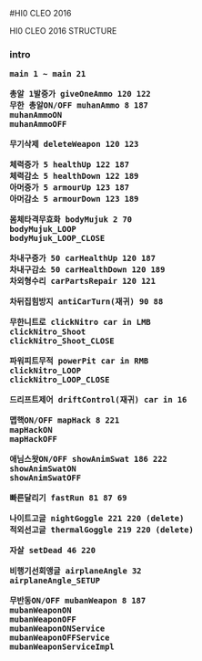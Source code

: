 #HI0 CLEO 2016

<p>
	HI0 CLEO 2016 STRUCTURE<p>
	<h3>
	intro

	main 1 ~ main 21

	총알 1발증가 giveOneAmmo 120 122
	무한 총알ON/OFF muhanAmmo 8 187
	muhanAmmoON
	muhanAmmoOFF

	무기삭제 deleteWeapon 120 123

	체력증가 5 healthUp 122 187
	체력감소 5 healthDown 122 189
	아머증가 5 armourUp 123 187
	아머감소 5 armourDown 123 189

	몸체타격무효화 bodyMujuk 2 70
	bodyMujuk_LOOP
	bodyMujuk_LOOP_CLOSE

	차내구증가 50 carHealthUp 120 187
	차내구감소 50 carHealthDown 120 189
	차외형수리 carPartsRepair 120 121 

	차뒤집힘방지 antiCarTurn(재귀) 90 88

	무한니트로 clickNitro car in LMB
	clickNitro_Shoot
	clickNitro_Shoot_CLOSE

	파워피트무적 powerPit car in RMB
	clickNitro_LOOP
	clickNitro_LOOP_CLOSE

	드리프트제어 driftControl(재귀) car in 16

	맵핵ON/OFF mapHack 8 221
	mapHackON
	mapHackOFF

	애님스왓ON/OFF showAnimSwat 186 222
	showAnimSwatON
	showAnimSwatOFF

	빠른달리기 fastRun 81 87 69

	나이트고글 nightGoggle 221 220 (delete)
	적외선고글 thermalGoggle 219 220 (delete)

	자살 setDead 46 220

	비행기선회앵글 airplaneAngle 32
	airplaneAngle_SETUP

	무반동ON/OFF mubanWeapon 8 187
	mubanWeaponON
	mubanWeaponOFF
	mubanWeaponONService
	mubanWeaponOFFService
	mubanWeaponServiceImpl

  <p>
